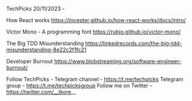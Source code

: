 TechPicks 20/11/2023 -

How React works
https://incepter.github.io/how-react-works/docs/intro/

Victor Mono - A programming font
https://rubjo.github.io/victor-mono/

The Big TDD Misunderstanding
https://linkedrecords.com/the-big-tdd-misunderstanding-8e22c2f1fc21

Developer Burnout
https://www.blobstreaming.org/software-engineer-burnout/

Follow TechPicks -
Telegram channel - https://t.me/techpicks
Telegram group - https://t.me/techpicksgroup
Follow me on Twitter - https://twitter.com/__tkore__